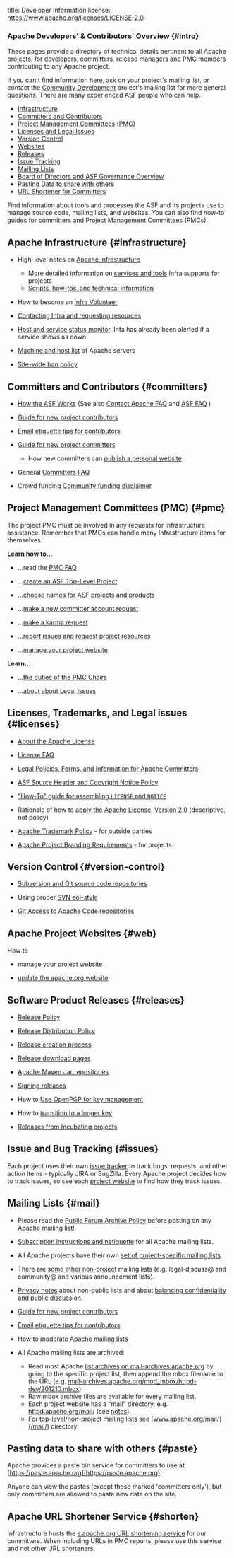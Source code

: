 title: Developer Information
license: https://www.apache.org/licenses/LICENSE-2.0

### Apache Developers' & Contributors' Overview {#intro}

These pages provide a directory of technical details pertinent to all Apache projects, for developers,
committers, release managers and PMC members contributing to any Apache project.

If you can't find information here, ask on your project's mailing list, or contact the
[Community Development](http://community.apache.org/) project's mailing list for more general questions. 
There are many experienced ASF people who can help.

- [Infrastructure](#infrastructure)
- [Committers and Contributors](#committers)
- [Project Management Committees (PMC)](#pmc)
- [Licenses and Legal Issues](#licenses)
- [Version Control](#version-control)
- [Websites](#web)
- [Releases](#releases)
- [Issue Tracking](#issues)
- [Mailing Lists](#mail)
- [Board of Directors and ASF Governance Overview](/foundation/governance/)
- [Pasting Data to share with others](#paste)
- [URL Shortener for Committers](#shorten)


Find information about tools and processes the ASF and its projects use to manage source code, mailing lists, and websites. You can also find how-to guides for committers and Project Management Committees (PMCs).


## Apache Infrastructure  {#infrastructure}

- High-level notes on [Apache Infrastructure](infrastructure.html)

    - More detailed information on <a href="https://infra.apache.org/" target="_blank">services and tools</a> Infra supports for projects
    - <a href="https://cwiki.apache.org/confluence/display/INFRA/Index" target="_blank">Scripts, how-tos, and technical information</a>

- How to become an <a href="https://infra.apache.org/infra-volunteer.html" target="_blank">Infra Volunteer</a>

- <a href="https://infra.apache.org/contact.html" target="_blank">Contacting Infra and requesting resources</a>

- <a href="https://status.apache.org/" target="_blank">Host and service status monitor</a>. Infa has already been alerted if a service shows as
  down.

- <a href="https://infra.apache.org/machines.html" target="_blank">Machine and host list</a> of Apache servers

- <a href="https://infra.apache.org/infra-ban.html" target="_blank">Site-wide ban policy</a>

## Committers and Contributors  {#committers}

-  [How the ASF Works](../foundation/how-it-works.html) (See also [Contact
Apache FAQ](../foundation/preFAQ.html) and [ASF
FAQ](../foundation/faq.html) )

-  [Guide for new project contributors](contributors.html)

-  [Email etiquette tips for contributors](contrib-email-tips.html) 

-  [Guide for new project committers](new-committers-guide.html) 

    -  How new committers can [publish a personal website](new-committers-guide.html#personal-web-space) 

-  General [Committers FAQ](committers.html) 

-  Crowd funding [Community funding disclaimer](http://community.apache.org/committers/funding-disclaimer.html)

## Project Management Committees (PMC)  {#pmc}

The project PMC must be involved in any requests for Infrastructure assistance. Remember that PMCs can handle many
Infrastructure items for themselves.  

**Learn how to...**

-  ...read the [PMC FAQ](pmc.html) 

-  ...[create an ASF Top-Level Project](project-creation.html) 

-  ...[choose names for ASF projects and products](project-names.html) 

-  ...[make a new committer account request](pmc.html#newcommitter) 

-  ...[make a karma request](pmc.html#karma) 

-  ...[report issues and request project resources](infra-contact)

-  ...<a href="https://infra.apache.org/project-site.html" target="_blank">manage your project website</a>

**Learn...**

-  ...[the duties of the PMC Chairs](pmc.html#chair) 

-  ...[about about Legal issues](#licenses) 

## Licenses, Trademarks, and Legal issues  {#licenses}

-  [About the Apache License](../licenses/) 

-  [License FAQ](../foundation/license-faq.html) 

-  [Legal Policies, Forms, and Information for Apache
Committers](../legal/#dev-links) 

-  [ASF Source Header and Copyright Notice
Policy](../legal/src-headers.html) 

-  ["How-To" guide for assembling `LICENSE` and `NOTICE`](licensing-howto.html) 

-  Rationale of how to [apply the Apache License, Version 2.0](apply-license.html) 
(descriptive, not policy)

-  [Apache Trademark Policy](../foundation/marks/) - for outside parties

-  [Apache Project Branding Requirements](../foundation/marks/pmcs) - for projects

## Version Control  {#version-control}

- <a href="https://infra.apache.org/version-control.html" target="_blank">Subversion and Git source code repositories</a>

- Using proper [SVN eol-style](svn-eol-style.txt)

- <a href="https://infra.apache.org/git.html" target="_blank">Git Access to Apache Code repositories</a>

## Apache Project Websites  {#web}

How to 

- <a href="https://infra.apache.org/project-site.html" target="_blank">manage your project website</a> 

- [update the apache.org website](infra-site.html)

## Software Product Releases  {#releases}

-  [Release Policy](/legal/release-policy.html) 

-  <a href="https://infra.apache.org/release-distribution.html" target="_blank">Release Distribution Policy</a> 

-  <a href="https://infra.apache.org/release-publishing.html" target="_blank">Release creation process</a> 

-  <a href="https://infra.apache.org/release-download-pages.html" target="_blank">Release download pages</a> 

-  <a href="https://infra.apache.org/repository-faq.html" target="_blank">Apache Maven Jar repositories</a>

-  <a href="https://infra.apache.org/release-signing.html" target="_blank">Signing releases</a>

-  How to <a href="https://infra.apache.org/openpgp.html" target="_blank">Use OpenPGP for key management</a> 

-  How to <a href="https://infra.apache.org/key-transition.html" target="_blank">transition to a longer key</a>


-  [Releases from Incubating projects](http://incubator.apache.org/policy/incubation.html#releases) 

## Issue and Bug Tracking  {#issues}

Each project uses their own [issue tracker](http://issues.apache.org/) to 
track bugs, requests, and other action items - typically JIRA or BugZilla.
Every Apache project decides how to track issues, so see each [project
website](http://projects.apache.org/indexes/quick.html) to find how 
they track issues.

## Mailing Lists  {#mail}

- Please read the [Public Forum Archive Policy](/foundation/public-archives.html) before posting on any Apache mailing list!

- [Subscription instructions and netiquette](/foundation/mailinglists.html) for all Apache mailing lists.

- All Apache projects have their own [set of project-specific mailing lists](http://projects.apache.org/indexes/quick.html) 

- There are [some other non-project](/foundation/mailinglists.html) mailing lists
(e.g. legal-discuss@ and community@ and various announcement lists).

-  [Privacy notes](/foundation/mailinglists.html) about non-public lists
and about [balancing confidentiality and public
discussion](/foundation/how-it-works.html#confidential).

-  [Guide for new project contributors](contributors)

-  [Email etiquette tips for contributors](contrib-email-tips) 

-  How to [moderate Apache mailing lists](committers.html#mail-moderate) 

-  All Apache mailing lists are archived:
    - Read most Apache [list archives on mail-archives.apache.org](http://mail-archives.apache.org/mod_mbox/) by going to the specific project list, then append the mbox filename to the URL (e.g. [mail-archives.apache.org/mod_mbox/httpd-dev/201210.mbox](mail-archives.apache.org/mod_mbox/httpd-dev/201210.mbox))
    - Raw mbox archive files are available for every mailing list.
    - Each project website has a "mail" directory, e.g. [httpd.apache.org/mail/](http://httpd.apache.org/mail/)
(see [notes](/dev/project-site.html#mail)).
    - For top-level/non-project mailing lists see [www.apache.org/mail/](/mail/) directory.

## Pasting data to share with others  {#paste}

Apache provides a paste bin service for committers to use at [https://paste.apache.org](https://paste.apache.org).

Anyone can view the pastes (except those marked 'committers only'), but only committers are allowed to paste new data on the site.

## Apache URL Shortener Service  {#shorten}

Infrastructure hosts the [s.apache.org URL shortening service](https://s.apache.org/) 
for our committers.  When including URLs in PMC reports, please use this service and 
not other URL shorteners.
